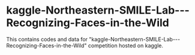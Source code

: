 # kaggle-Northeastern-SMILE-Lab---Recognizing-Faces-in-the-Wild
This contains codes and data for "kaggle-Northeastern-SMILE-Lab---Recognizing-Faces-in-the-Wild" competition hosted on kaggle.
